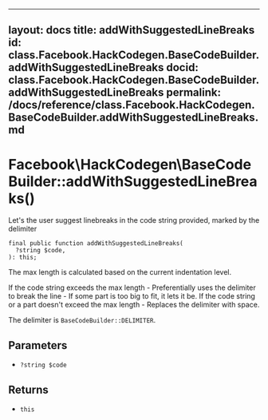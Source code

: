 
***

layout: docs
title: addWithSuggestedLineBreaks
id: class.Facebook.HackCodegen.BaseCodeBuilder.addWithSuggestedLineBreaks
docid: class.Facebook.HackCodegen.BaseCodeBuilder.addWithSuggestedLineBreaks
permalink: /docs/reference/class.Facebook.HackCodegen.BaseCodeBuilder.addWithSuggestedLineBreaks.md
---







# Facebook\\HackCodegen\\BaseCodeBuilder::addWithSuggestedLineBreaks()




Let's the user suggest linebreaks in the code string provided, marked by
the delimiter




``` Hack
final public function addWithSuggestedLineBreaks(
  ?string $code,
): this;
```




The max length is calculated based on the current
indentation level.




If the code string exceeds the max length
    - Preferentially uses the delimiter to break the line
    - If some part is too big to fit, it lets it be.
If the code string or a part doesn't exceed the max length
    - Replaces the delimiter with space.




The delimiter is ` BaseCodeBuilder::DELIMITER `.




## Parameters




* ` ?string $code `




## Returns




- ` this `